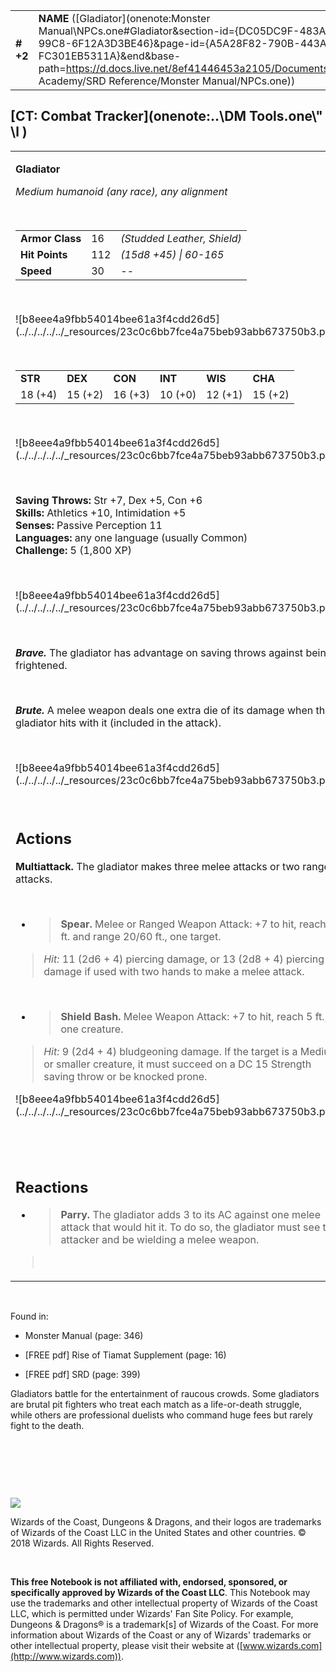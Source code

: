 
|           |                                                                                                                                                                                                                                                                                              |        |         |         |     |       |         |
|-----------|----------------------------------------------------------------------------------------------------------------------------------------------------------------------------------------------------------------------------------------------------------------------------------------------|--------|---------|---------|-----|-------|---------|
| **\# +2** | **NAME** ([Gladiator](onenote:Monster Manual\\NPCs.one#Gladiator&section-id={DC05DC9F-483A-4E1A-99C8-6F12A3D3BE46}&page-id={A5A28F82-790B-443A-A5DE-FC301EB5311A}&end&base-path=https://d.docs.live.net/8ef41446453a2105/Documents/Adventure Academy/SRD Reference/Monster Manual/NPCs.one)) | **16** | **112** | **112** | \-  | Notes | 1800 XP |

## [CT: Combat Tracker](onenote:..\\DM Tools.one\\" \l )

<table><tbody><tr class="odd"><td><p><strong>Gladiator</strong></p><p><em>Medium humanoid (any race), any alignment</em></p><p> </p><table><tbody><tr class="odd"><td><strong>Armor Class</strong></td><td>16</td><td><em>(Studded Leather, Shield)</em></td></tr><tr class="even"><td><strong>Hit Points</strong></td><td>112</td><td><em>(15d8 +45) | 60-165</em></td></tr><tr class="odd"><td><strong>Speed</strong></td><td>30</td><td>--</td></tr></tbody></table><p> </p><p>![b8eee4a9fbb54014bee61a3f4cdd26d5](../../../../../_resources/23c0c6bb7fce4a75beb93abb673750b3.png)</p><p> </p><table><tbody><tr class="odd"><td><strong>STR</strong></td><td><strong>DEX</strong></td><td><strong>CON</strong></td><td><strong>INT</strong></td><td><strong>WIS</strong></td><td><strong>CHA</strong></td></tr><tr class="even"><td>18 (+4)</td><td>15 (+2)</td><td>16 (+3)</td><td>10 (+0)</td><td>12 (+1)</td><td>15 (+2)</td></tr></tbody></table><p> </p><p>![b8eee4a9fbb54014bee61a3f4cdd26d5](../../../../../_resources/23c0c6bb7fce4a75beb93abb673750b3.png)</p><p> </p><p><strong>Saving Throws:</strong> Str +7, Dex +5, Con +6<br />
<strong>Skills:</strong> Athletics +10, Intimidation +5<br />
<strong>Senses:</strong> Passive Perception 11<br />
<strong>Languages:</strong> any one language (usually Common)<br />
<strong>Challenge:</strong> 5 (1,800 XP)</p><p> </p><p>![b8eee4a9fbb54014bee61a3f4cdd26d5](../../../../../_resources/23c0c6bb7fce4a75beb93abb673750b3.png)</p><p> </p><p><em><strong>Brave.</strong></em> The gladiator has advantage on saving throws against being frightened.</p><p> </p><p><em><strong>Brute.</strong></em> A melee weapon deals one extra die of its damage when the gladiator hits with it (included in the attack).</p><p> </p><p>![b8eee4a9fbb54014bee61a3f4cdd26d5](../../../../../_resources/23c0c6bb7fce4a75beb93abb673750b3.png)</p><p> </p><h2 id="actions"><strong>Actions</strong></h2><p><strong>Multiattack.</strong> The gladiator makes three melee attacks or two ranged attacks.</p><p> </p><ul><li><blockquote><p><strong>Spear.</strong> Melee or Ranged Weapon Attack: +7 to hit, reach 5 ft. and range 20/60 ft., one target.</p></blockquote></li></ul><blockquote><p><em>Hit:</em> 11 (2d6 + 4) piercing damage, or 13 (2d8 + 4) piercing damage if used with two hands to make a melee attack.</p></blockquote><p> </p><ul><li><blockquote><p><strong>Shield Bash.</strong> Melee Weapon Attack: +7 to hit, reach 5 ft., one creature.</p></blockquote></li></ul><blockquote><p><em>Hit:</em> 9 (2d4 + 4) bludgeoning damage. If the target is a Medium or smaller creature, it must succeed on a DC 15 Strength saving throw or be knocked prone.</p></blockquote><p>![b8eee4a9fbb54014bee61a3f4cdd26d5](../../../../../_resources/23c0c6bb7fce4a75beb93abb673750b3.png)</p><h2 id="section"> </h2><h2 id="reactions"><strong>Reactions</strong></h2><ul><li><blockquote><p><strong>Parry.</strong> The gladiator adds 3 to its AC against one melee attack that would hit it. To do so, the gladiator must see the attacker and be wielding a melee weapon.</p></blockquote></li></ul><blockquote><p> </p></blockquote></td></tr></tbody></table>

 

Found in:

-   Monster Manual (page: 346)

-   \[FREE pdf\] Rise of Tiamat Supplement (page: 16)

-   \[FREE pdf\] SRD (page: 399)

Gladiators battle for the entertainment of raucous crowds. Some gladiators are brutal pit fighters who treat each match as a life-or-death struggle, while others are professional duelists who command huge fees but rarely fight to the death.

 

 

 

![](tmp\media\image2.png)

Wizards of the Coast, Dungeons & Dragons, and their logos are trademarks of Wizards of the Coast LLC in the United States and other countries. © 2018 Wizards. All Rights Reserved.

 

**This free Notebook is not affiliated with, endorsed, sponsored, or specifically approved by Wizards of the Coast LLC**. This Notebook may use the trademarks and other intellectual property of Wizards of the Coast LLC, which is permitted under Wizards' Fan Site Policy. For example, Dungeons & Dragons® is a trademark\[s\] of Wizards of the Coast. For more information about Wizards of the Coast or any of Wizards' trademarks or other intellectual property, please visit their website at ([www.wizards.com](http://www.wizards.com)).

